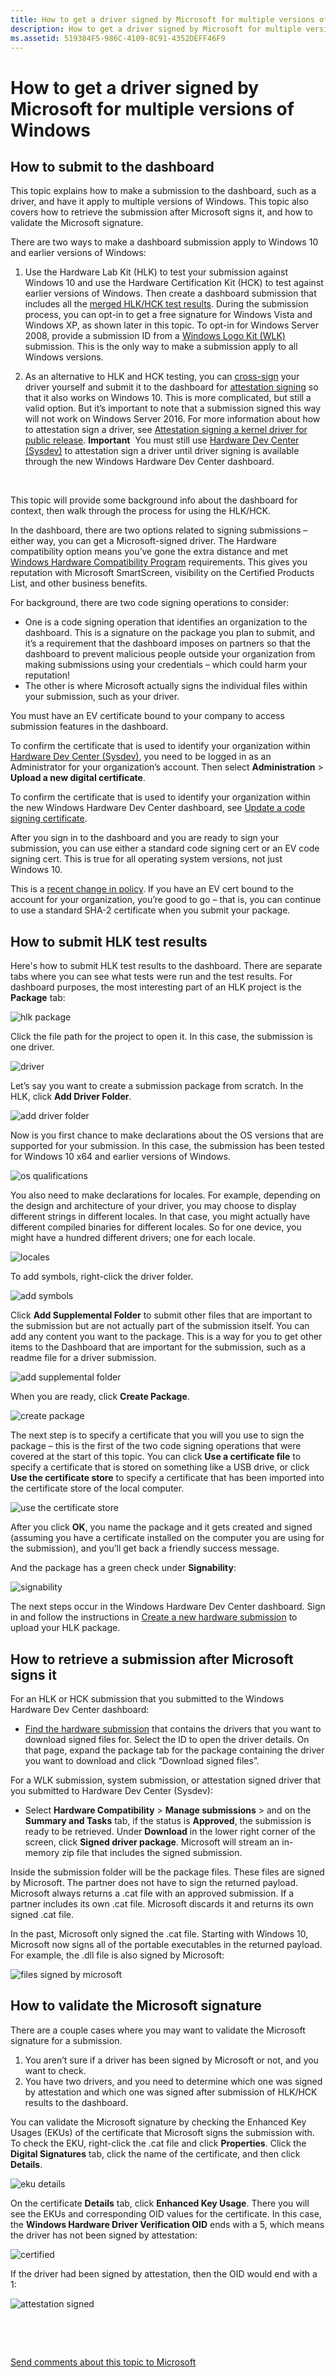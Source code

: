 ```yaml
---
title: How to get a driver signed by Microsoft for multiple versions of Windows
description: How to get a driver signed by Microsoft for multiple versions of Windows
ms.assetid: 519384F5-986C-4109-8C91-4352DEFF46F9
---
```


# How to get a driver signed by Microsoft for multiple versions of Windows


## <span id="How_to_submit_to_the_dashboard"></span><span id="how_to_submit_to_the_dashboard"></span><span id="HOW_TO_SUBMIT_TO_THE_DASHBOARD"></span>How to submit to the dashboard


This topic explains how to make a submission to the dashboard, such as a driver, and have it apply to multiple versions of Windows. This topic also covers how to retrieve the submission after Microsoft signs it, and how to validate the Microsoft signature.

There are two ways to make a dashboard submission apply to Windows 10 and earlier versions of Windows:

1.  Use the Hardware Lab Kit (HLK) to test your submission against Windows 10 and use the Hardware Certification Kit (HCK) to test against earlier versions of Windows. Then create a dashboard submission that includes all the [merged HLK/HCK test results](https://msdn.microsoft.com/library/windows/hardware/dn939938.aspx). During the submission process, you can opt-in to get a free signature for Windows Vista and Windows XP, as shown later in this topic. To opt-in for Windows Server 2008, provide a submission ID from a [Windows Logo Kit (WLK)](https://www.microsoft.com/download/details.aspx?id=39359) submission. This is the only way to make a submission apply to all Windows versions.
2.  As an alternative to HLK and HCK testing, you can [cross-sign](https://msdn.microsoft.com/library/windows/hardware/dn170454.aspx) your driver yourself and submit it to the dashboard for [attestation signing](https://msdn.microsoft.com/windows-drivers/develop/attestation_signing_a_kernel_driver_for_public_release) so that it also works on Windows 10. This is more complicated, but still a valid option. But it’s important to note that a submission signed this way will not work on Windows Server 2016. For more information about how to attestation sign a driver, see [Attestation signing a kernel driver for public release](attestation-signing-a-kernel-driver-for-public-release.md).
    **Important**  You must still use [Hardware Dev Center (Sysdev)](dashboard-services.md) to attestation sign a driver until driver signing is available through the new Windows Hardware Dev Center dashboard.

     

This topic will provide some background info about the dashboard for context, then walk through the process for using the HLK/HCK.

In the dashboard, there are two options related to signing submissions – either way, you can get a Microsoft-signed driver. The Hardware compatibility option means you’ve gone the extra distance and met [Windows Hardware Compatibility Program](https://msdn.microsoft.com/library/windows/hardware/dn922588.aspx) requirements. This gives you reputation with Microsoft SmartScreen, visibility on the Certified Products List, and other business benefits.

For background, there are two code signing operations to consider:

-   One is a code signing operation that identifies an organization to the dashboard. This is a signature on the package you plan to submit, and it’s a requirement that the dashboard imposes on partners so that the dashboard to prevent malicious people outside your organization from making submissions using your credentials – which could harm your reputation!
-   The other is where Microsoft actually signs the individual files within your submission, such as your driver.

You must have an EV certificate bound to your company to access submission features in the dashboard.

To confirm the certificate that is used to identify your organization within [Hardware Dev Center (Sysdev)](dashboard-services.md), you need to be logged in as an Administrator for your organization’s account. Then select **Administration** &gt; **Upload a new digital certificate**.

To confirm the certificate that is used to identify your organization within the new Windows Hardware Dev Center dashboard, see [Update a code signing certificate](https://msdn.microsoft.com/library/windows/hardware/mt786467).

After you sign in to the dashboard and you are ready to sign your submission, you can use either a standard code signing cert or an EV code signing cert. This is true for all operating system versions, not just Windows 10.

This is a [recent change in policy](http://blogs.msdn.com/b/windows_hardware_certification/archive/2015/10/20/update-on-sysdev-ev-certificate-requirement.aspx). If you have an EV cert bound to the account for your organization, you’re good to go – that is, you can continue to use a standard SHA-2 certificate when you submit your package.

## <span id="How_to_submit_HLK_test_results"></span><span id="how_to_submit_hlk_test_results"></span><span id="HOW_TO_SUBMIT_HLK_TEST_RESULTS"></span>How to submit HLK test results


Here's how to submit HLK test results to the dashboard. There are separate tabs where you can see what tests were run and the test results. For dashboard purposes, the most interesting part of an HLK project is the **Package** tab:

![hlk package](images/hlkpackage.png)

Click the file path for the project to open it. In this case, the submission is one driver.

![driver](images/capture.png)

Let’s say you want to create a submission package from scratch. In the HLK, click **Add Driver Folder**.

![add driver folder](images/adddriverfolder.png)

Now is you first chance to make declarations about the OS versions that are supported for your submission. In this case, the submission has been tested for Windows 10 x64 and earlier versions of Windows.

![os qualifications](images/osqualifications.png)

You also need to make declarations for locales. For example, depending on the design and architecture of your driver, you may choose to display different strings in different locales. In that case, you might actually have different compiled binaries for different locales. So for one device, you might have a hundred different drivers; one for each locale.

![locales](images/locales.png)

To add symbols, right-click the driver folder.

![add symbols](images/addsymbols.png)

Click **Add Supplemental Folder** to submit other files that are important to the submission but are not actually part of the submission itself. You can add any content you want to the package. This is a way for you to get other items to the Dashboard that are important for the submission, such as a readme file for a driver submission.

![add supplemental folder](images/addsupplementalfolder.png)

When you are ready, click **Create Package**.

![create package](images/createpackage.png)

The next step is to specify a certificate that you will you use to sign the package – this is the first of the two code signing operations that were covered at the start of this topic. You can click **Use a certificate file** to specify a certificate that is stored on something like a USB drive, or click **Use the certificate store** to specify a certificate that has been imported into the certificate store of the local computer.

![use the certificate store](images/usecertstore.png)

After you click **OK**, you name the package and it gets created and signed (assuming you have a certificate installed on the computer you are using for the submission), and you’ll get back a friendly success message.

And the package has a green check under **Signability**:

![signability](images/signability.png)

The next steps occur in the Windows Hardware Dev Center dashboard. Sign in and follow the instructions in [Create a new hardware submission](create-a-new-hardware-submission.md) to upload your HLK package.

## <span id="How_to_retrieve_a__submission_after_Microsoft_signs_it"></span><span id="how_to_retrieve_a__submission_after_microsoft_signs_it"></span><span id="HOW_TO_RETRIEVE_A__SUBMISSION_AFTER_MICROSOFT_SIGNS_IT"></span>How to retrieve a submission after Microsoft signs it


For an HLK or HCK submission that you submitted to the Windows Hardware Dev Center dashboard:

-   [Find the hardware submission](manage-your-hardware-submissions.md) that contains the drivers that you want to download signed files for. Select the ID to open the driver details. On that page, expand the package tab for the package containing the driver you want to download and click “Download signed files”.

For a WLK submission, system submission, or attestation signed driver that you submitted to Hardware Dev Center (Sysdev):

-   Select **Hardware Compatibility** &gt; **Manage submissions** &gt; and on the **Summary and Tasks** tab, if the status is **Approved**, the submission is ready to be retrieved. Under **Download** in the lower right corner of the screen, click **Signed driver package**. Microsoft will stream an in-memory zip file that includes the signed submission.

Inside the submission folder will be the package files. These files are signed by Microsoft. The partner does not have to sign the returned payload. Microsoft always returns a .cat file with an approved submission. If a partner includes its own .cat file. Microsoft discards it and returns its own signed .cat file.

In the past, Microsoft only signed the .cat file. Starting with Windows 10, Microsoft now signs all of the portable executables in the returned payload. For example, the .dll file is also signed by Microsoft:

![files signed by microsoft](images/filessignedbymicrosoft.png)

## <span id="How_to_validate_the_Microsoft_signature"></span><span id="how_to_validate_the_microsoft_signature"></span><span id="HOW_TO_VALIDATE_THE_MICROSOFT_SIGNATURE"></span>How to validate the Microsoft signature


There are a couple cases where you may want to validate the Microsoft signature for a submission.

1.  You aren’t sure if a driver has been signed by Microsoft or not, and you want to check.
2.  You have two drivers, and you need to determine which one was signed by attestation and which one was signed after submission of HLK/HCK results to the dashboard.

You can validate the Microsoft signature by checking the Enhanced Key Usages (EKUs) of the certificate that Microsoft signs the submission with. To check the EKU, right-click the .cat file and click **Properties**. Click the **Digital Signatures** tab, click the name of the certificate, and then click **Details**.

![eku details](images/ekudetails.png)

On the certificate **Details** tab, click **Enhanced Key Usage**. There you will see the EKUs and corresponding OID values for the certificate. In this case, the **Windows Hardware Driver Verification OID** ends with a 5, which means the driver has not been signed by attestation:

![certified](images/certified.png)

If the driver had been signed by attestation, then the OID would end with a 1:

![attestation signed](images/attested.png)

 

 

[Send comments about this topic to Microsoft](mailto:wsddocfb@microsoft.com?subject=Documentation%20feedback%20%5Bhw_dashboard\hw_dashboard%5D:%20How%20to%20get%20a%20driver%20signed%20by%20Microsoft%20for%20multiple%20versions%20of%20Windows%20%20RELEASE:%20%281/3/2017%29&body=%0A%0APRIVACY%20STATEMENT%0A%0AWe%20use%20your%20feedback%20to%20improve%20the%20documentation.%20We%20don't%20use%20your%20email%20address%20for%20any%20other%20purpose,%20and%20we'll%20remove%20your%20email%20address%20from%20our%20system%20after%20the%20issue%20that%20you're%20reporting%20is%20fixed.%20While%20we're%20working%20to%20fix%20this%20issue,%20we%20might%20send%20you%20an%20email%20message%20to%20ask%20for%20more%20info.%20Later,%20we%20might%20also%20send%20you%20an%20email%20message%20to%20let%20you%20know%20that%20we've%20addressed%20your%20feedback.%0A%0AFor%20more%20info%20about%20Microsoft's%20privacy%20policy,%20see%20http://privacy.microsoft.com/default.aspx. "Send comments about this topic to Microsoft")




